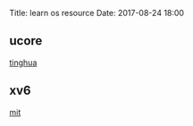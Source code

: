 Title: learn os resource
Date: 2017-08-24 18:00

## ucore 
[tinghua](https://github.com/chyyuu)
## xv6
[mit](https://pdos.csail.mit.edu/6.828/2014/xv6.html)

